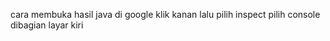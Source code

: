 


cara membuka hasil java di google
klik kanan lalu pilih inspect
pilih console dibagian layar kiri




